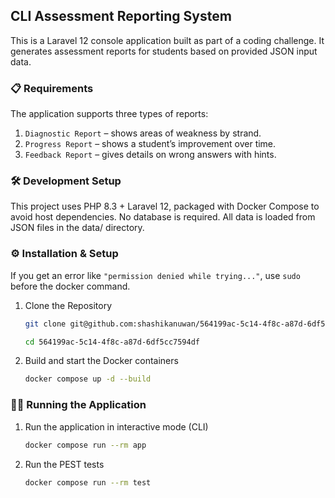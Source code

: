 ## CLI Assessment Reporting System

This is a Laravel 12 console application built as part of a coding challenge.
It generates assessment reports for students based on provided JSON input data.

### 📋 Requirements
The application supports three types of reports:

1. `Diagnostic Report` – shows areas of weakness by strand.
2. `Progress Report` – shows a student’s improvement over time. 
3. `Feedback Report` – gives details on wrong answers with hints.

### 🛠 Development Setup

This project uses PHP 8.3 + Laravel 12, packaged with Docker Compose to avoid host dependencies.
No database is required. All data is loaded from JSON files in the data/ directory.

### ⚙️ Installation & Setup
If you get an error like `"permission denied while trying..."`, use `sudo` before the docker command.
1. Clone the Repository
   ```bash
   git clone git@github.com:shashikanuwan/564199ac-5c14-4f8c-a87d-6df5cc7594df.git
    ```
    ```bash
   cd 564199ac-5c14-4f8c-a87d-6df5cc7594df
    ```
   
2. Build and start the Docker containers
   ```bash
   docker compose up -d --build
   ```
### 🏃‍♂️ Running the Application
1. Run the application in interactive mode (CLI)
   ```bash
   docker compose run --rm app
   ```
2. Run the PEST tests
   ```bash
   docker compose run --rm test
   ```
